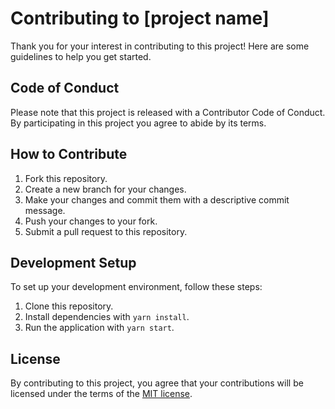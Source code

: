 # Contributing to [project name]

Thank you for your interest in contributing to this project! Here are some guidelines to help you get started.

## Code of Conduct

Please note that this project is released with a Contributor Code of Conduct. By participating in this project you agree to abide by its terms.

## How to Contribute

1. Fork this repository.
2. Create a new branch for your changes.
3. Make your changes and commit them with a descriptive commit message.
4. Push your changes to your fork.
5. Submit a pull request to this repository.

## Development Setup

To set up your development environment, follow these steps:

1. Clone this repository.
2. Install dependencies with `yarn install`.
3. Run the application with `yarn start`.

## License

By contributing to this project, you agree that your contributions will be licensed under the terms of the [MIT license](./LICENSE).
